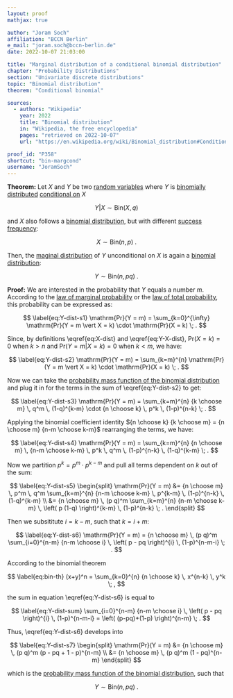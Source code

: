 ```yaml
---
layout: proof
mathjax: true

author: "Joram Soch"
affiliation: "BCCN Berlin"
e_mail: "joram.soch@bccn-berlin.de"
date: 2022-10-07 21:03:00

title: "Marginal distribution of a conditional binomial distribution"
chapter: "Probability Distributions"
section: "Univariate discrete distributions"
topic: "Binomial distribution"
theorem: "Conditional binomial"

sources:
  - authors: "Wikipedia"
    year: 2022
    title: "Binomial distribution"
    in: "Wikipedia, the free encyclopedia"
    pages: "retrieved on 2022-10-07"
    url: "https://en.wikipedia.org/wiki/Binomial_distribution#Conditional_binomials"

proof_id: "P358"
shortcut: "bin-margcond"
username: "JoramSoch"
---
```



**Theorem:** Let $X$ and $Y$ be two [random variables](/D/rvar) where $Y$ is [binomially distributed](/D/bin) [conditional on](/D/dist-cond) $X$

$$ \label{eq:Y-X-dist}
Y \vert X \sim \mathrm{Bin}(X, q)
$$

and $X$ also follows a [binomial distribution](/D/bin), but with different [success frequency](/D/bin):

$$ \label{eq:X-dist}
X \sim \mathrm{Bin}(n, p) \; .
$$

Then, the [maginal distribution](/D/dist-marg) of $Y$ unconditional on $X$ is again a [binomial distribution](/D/bin):

$$ \label{eq:Y-dist}
Y \sim \mathrm{Bin}(n, pq) \; .
$$


**Proof:** We are interested in the probability that $Y$ equals a number $m$. According to the [law of marginal probability](/D/prob-marg) or the [law of total probability](/P/prob-tot), this probability can be expressed as:

$$ \label{eq:Y-dist-s1}
\mathrm{Pr}(Y = m) = \sum_{k=0}^{\infty} \mathrm{Pr}(Y = m \vert X = k) \cdot \mathrm{Pr}(X = k) \; .
$$

Since, by definitions \eqref{eq:X-dist} and \eqref{eq:Y-X-dist}, $\mathrm{Pr}(X = k) = 0$ when $k > n$ and $\mathrm{Pr}(Y = m \vert X = k) = 0$ when $k < m$, we have:

$$ \label{eq:Y-dist-s2}
\mathrm{Pr}(Y = m) = \sum_{k=m}^{n} \mathrm{Pr}(Y = m \vert X = k) \cdot \mathrm{Pr}(X = k) \; .
$$

Now we can take the [probability mass function of the binomial distribution](/P/bin-pmf) and plug it in for the terms in the sum of \eqref{eq:Y-dist-s2} to get:

$$ \label{eq:Y-dist-s3}
\mathrm{Pr}(Y = m) = \sum_{k=m}^{n} {k \choose m} \, q^m \, (1-q)^{k-m} \cdot {n \choose k} \, p^k \, (1-p)^{n-k} \; .
$$

Applying the binomial coefficient identity ${n \choose k} {k \choose m} = {n \choose m} {n-m \choose k-m}$ rearranging the terms, we have:

$$ \label{eq:Y-dist-s4}
\mathrm{Pr}(Y = m) = \sum_{k=m}^{n} {n \choose m} \, {n-m \choose k-m} \, p^k \, q^m \, (1-p)^{n-k} \, (1-q)^{k-m} \; .
$$

Now we partition $p^k = p^m \cdot p^{k-m}$ and pull all terms dependent on $k$ out of the sum:

$$ \label{eq:Y-dist-s5}
\begin{split}
\mathrm{Pr}(Y = m) &= {n \choose m} \, p^m \, q^m \sum_{k=m}^{n} {n-m \choose k-m} \, p^{k-m} \, (1-p)^{n-k} \, (1-q)^{k-m} \\
&= {n \choose m} \, (p q)^m \sum_{k=m}^{n} {n-m \choose k-m} \, \left( p (1-q) \right)^{k-m} \, (1-p)^{n-k} \; .
\end{split}
$$

Then we subsititute $i = k - m$, such that $k = i + m$:

$$ \label{eq:Y-dist-s6}
\mathrm{Pr}(Y = m) = {n \choose m} \, (p q)^m \sum_{i=0}^{n-m} {n-m \choose i} \, \left( p - pq \right)^{i} \, (1-p)^{n-m-i} \; .
$$

According to the binomial theorem

$$ \label{eq:bin-th}
(x+y)^n = \sum_{k=0}^{n} {n \choose k} \, x^{n-k} \, y^k \; ,
$$

the sum in equation \eqref{eq:Y-dist-s6} is equal to

$$ \label{eq:Y-dist-sum}
\sum_{i=0}^{n-m} {n-m \choose i} \, \left( p - pq \right)^{i} \, (1-p)^{n-m-i} = \left( (p-pq)+(1-p) \right)^{n-m} \; .
$$

Thus, \eqref{eq:Y-dist-s6} develops into

$$ \label{eq:Y-dist-s7}
\begin{split}
\mathrm{Pr}(Y = m) &= {n \choose m} \, (p q)^m (p - pq + 1 - p)^{n-m} \\
&= {n \choose m} \, (p q)^m (1 - pq)^{n-m}
\end{split}
$$

which is the [probability mass function of the binomial distribution](/P/bin-pmf), such that

$$ \label{eq:Y-dist-qed}
Y \sim \mathrm{Bin}(n, pq) \; .
$$